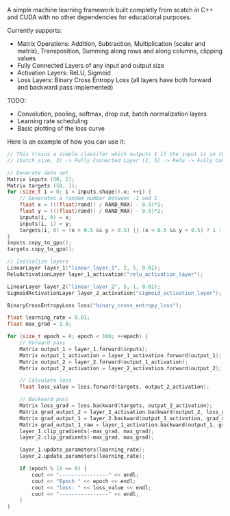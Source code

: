 A simple machine learning framework built completly from scatch in C++ and CUDA with no other dependencies for educational purposes.

Currently supports:
- Matrix Operations: Addition, Subtraction, Multiplication (scaler and matrix), Transposition, Summing along rows and along columns, clipping values
- Fully Connected Layers of any input and output size
- Activation Layers: ReLU, Sigmoid
- Loss Layers: Binary Cross Entropy Loss
(all layers have both forward and backward pass implemented)

TODO:
- Convolution, pooling, softmax, drop out, batch normalization layers
- Learning rate scheduling
- Basic plotting of the loss curve


Here is an example of how you can use it:

```c++
// This trains a simple classifer which outputs 1 if the input is in the top right or bottom left quadrants, but 0 otherwise
// (batch_size, 2) -> Fully Connected Layer (2, 5) -> Relu -> Fully Connected Layer (5, 1) -> Sigmoid

// Generate data set
Matrix inputs (50, 2);
Matrix targets (50, 1);
for (size_t i = 0; i < inputs.shape().x; ++i) {
    // Generates a random number between -1 and 1
    float x = (((float)rand() / RAND_MAX) - 0.5)*2;
    float y = (((float)rand() / RAND_MAX) - 0.5)*2;
    inputs(i, 0) = x;
    inputs(i, 1) = y;
    targets(i, 0) = (x > 0.5 && y > 0.5) || (x < 0.5 && y < 0.5) ? 1 : 0;
}
inputs.copy_to_gpu();
targets.copy_to_gpu();

// Initialize layers
LinearLayer layer_1("linear_layer_1", 2, 5, 0.01);
ReluActivationLayer layer_1_activation("relu_activation_layer");

LinearLayer layer_2("linear_layer_2", 5, 1, 0.01);
SigmoidActivationLayer layer_2_activation("sigmoid_activation_layer");

BinaryCrossEntropyLoss loss("binary_cross_entropy_loss");

float learning_rate = 0.01;
float max_grad = 1.0;

for (size_t epoch = 0; epoch < 100; ++epoch) {
    // Forward pass
    Matrix output_1 = layer_1.forward(inputs);
    Matrix output_1_activation = layer_1_activation.forward(output_1);
    Matrix output_2 = layer_2.forward(output_1_activation);
    Matrix output_2_activation = layer_2_activation.forward(output_2);

    // Calculate loss
    float loss_value = loss.forward(targets, output_2_activation);

    // Backward pass
    Matrix loss_grad = loss.backward(targets, output_2_activation);
    Matrix grad_output_2 = layer_2_activation.backward(output_2, loss_grad);
    Matrix grad_output_1 = layer_2.backward(output_1_activation, grad_output_2);
    Matrix grad_output_1_raw = layer_1_activation.backward(output_1, grad_output_1);
    layer_1.clip_gradients(-max_grad, max_grad);
    layer_2.clip_gradients(-max_grad, max_grad);

    layer_1.update_parameters(learning_rate);
    layer_2.update_parameters(learning_rate);

    if (epoch % 10 == 0) {
        cout << "----------------" << endl;
        cout << "Epoch " << epoch << endl;
        cout << "loss: " << loss_value << endl;
        cout << "----------------" << endl;
    }
}
```